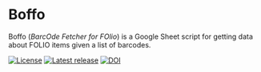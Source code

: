 # Boffo

Boffo (_BarcOde Fetcher for FOlio_) is a Google Sheet script for getting data about FOLIO items given a list of barcodes.

[![License](https://img.shields.io/badge/License-BSD--like-lightgrey)](https://choosealicense.com/licenses/bsd-3-clause)
[![Latest release](https://img.shields.io/github/v/release/caltechlibrary/template.svg?color=b44e88)](https://github.com/caltechlibrary/template/releases)
[![DOI](https://data.caltech.edu/badge/201106666.svg)](https://data.caltech.edu/badge/latestdoi/201106666)

